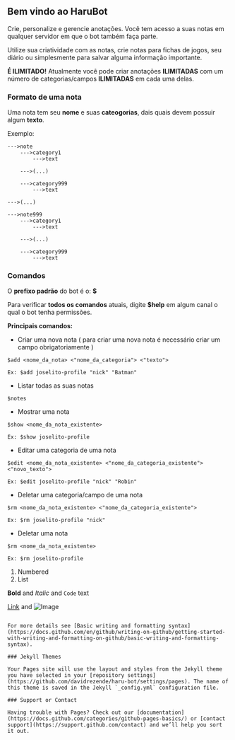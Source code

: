 ## Bem vindo ao HaruBot

Crie, personalize e gerencie anotações. Você tem acesso a suas notas em qualquer servidor em que o bot também faça parte.

Utilize sua criatividade com as notas, crie notas para fichas de jogos, seu diário ou simplesmente para salvar alguma informação importante.

**É ILIMITADO!** Atualmente você pode criar anotações **ILIMITADAS** com um número de categorias/campos **ILIMITADAS** em cada uma delas.

### Formato de uma nota

Uma nota tem seu **nome** e suas **cateogorias**, dais quais devem possuir algum **texto**.

Exemplo:
```
--->note
    --->category1
        --->text
        
    --->(...)    
        
    --->category999
        --->text
        
--->(...)     

--->note999
    --->category1
        --->text
        
    --->(...)    
        
    --->category999
        --->text
```

### Comandos

O **prefixo padrão** do bot é o: **$**

Para verificar **todos os comandos** atuais, digite **$help** em algum canal o qual o bot tenha permissões.

**Principais comandos:**
- Criar uma nova nota ( para criar uma nova nota é necessário criar um campo obrigatoriamente )
```
$add <nome_da_nota> <"nome_da_categoria"> <"texto">
```
```
Ex: $add joselito-profile "nick" "Batman"
```
- Listar todas as suas notas
```
$notes
```
- Mostrar uma nota
```
$show <nome_da_nota_existente>
```
```
Ex: $show joselito-profile
```
- Editar uma categoria de uma nota
```
$edit <nome_da_nota_existente> <"nome_da_categoria_existente"> <"novo_texto">
```
```
Ex: $edit joselito-profile "nick" "Robin"
```
- Deletar uma categoria/campo de uma nota
```
$rm <nome_da_nota_existente> <"nome_da_categoria_existente">
```
```
Ex: $rm joselito-profile "nick"
```
- Deletar uma nota
```
$rm <nome_da_nota_existente>
```
```
Ex: $rm joselito-profile
```

1. Numbered
2. List

**Bold** and _Italic_ and `Code` text

[Link](url) and ![Image](src)
```

For more details see [Basic writing and formatting syntax](https://docs.github.com/en/github/writing-on-github/getting-started-with-writing-and-formatting-on-github/basic-writing-and-formatting-syntax).

### Jekyll Themes

Your Pages site will use the layout and styles from the Jekyll theme you have selected in your [repository settings](https://github.com/davidrezende/haru-bot/settings/pages). The name of this theme is saved in the Jekyll `_config.yml` configuration file.

### Support or Contact

Having trouble with Pages? Check out our [documentation](https://docs.github.com/categories/github-pages-basics/) or [contact support](https://support.github.com/contact) and we’ll help you sort it out.
